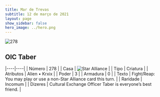 ```yaml
---
title: Mar de Trevas
subtitle: 12 de março de 2021
layout: page
show_sidebar: false
hero_image: ../hero.png
---
```


![278](https://cdn.keyforgegame.com/media/card_front/pt/496_278_5MM9MGQ7X9W4_pt.png)

## OIC Taber

|----|----|
| Número | 278 |
| Casa | ![Star Alliance](https://archonarcana.com/images/thumb/7/7d/Star_Alliance.png/22px-Star_Alliance.png "Aliança Estelar") |
| Tipo | Criatura |
| Atributos | Alien • Krxix |
| Poder | 3 |
| Armadura | 0 |
| Texto | Fight/Reap: You may play or use a non-Star Alliance card this turn. |
| Raridade | Incomum |
| Dizeres | Cultural Exchange Officer Taber is everyone’s best friend. |
